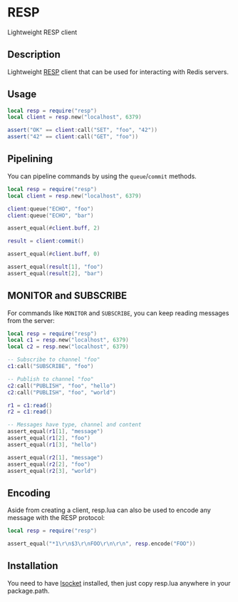 RESP
====

Lightweight RESP client

Description
-----------


Lightweight [RESP](http://redis.io/topics/protocol) client that
can be used for interacting with Redis servers.

Usage
-----

```lua
local resp = require("resp")
local client = resp.new("localhost", 6379)

assert("OK" == client:call("SET", "foo", "42"))
assert("42" == client:call("GET", "foo"))
```

Pipelining
----------

You can pipeline commands by using the `queue`/`commit` methods.

```lua
local resp = require("resp")
local client = resp.new("localhost", 6379)

client:queue("ECHO", "foo")
client:queue("ECHO", "bar")

assert_equal(#client.buff, 2)

result = client:commit()

assert_equal(#client.buff, 0)

assert_equal(result[1], "foo")
assert_equal(result[2], "bar")
```

MONITOR and SUBSCRIBE
---------------------

For commands like `MONITOR` and `SUBSCRIBE`, you can keep reading
messages from the server:

```lua
local resp = require("resp")
local c1 = resp.new("localhost", 6379)
local c2 = resp.new("localhost", 6379)

-- Subscribe to channel "foo"
c1:call("SUBSCRIBE", "foo")

-- Publish to channel "foo"
c2:call("PUBLISH", "foo", "hello")
c2:call("PUBLISH", "foo", "world")

r1 = c1:read()
r2 = c1:read()

-- Messages have type, channel and content
assert_equal(r1[1], "message")
assert_equal(r1[2], "foo")
assert_equal(r1[3], "hello")

assert_equal(r2[1], "message")
assert_equal(r2[2], "foo")
assert_equal(r2[3], "world")
```

Encoding
--------

Aside from creating a client, resp.lua can also be used to
encode any message with the RESP protocol:

```lua
local resp = require("resp")

assert_equal("*1\r\n$3\r\nFOO\r\n\r\n", resp.encode("FOO"))
```

Installation
------------

You need to have [lsocket](http://www.tset.de/lsocket/) installed,
then just copy resp.lua anywhere in your package.path.
